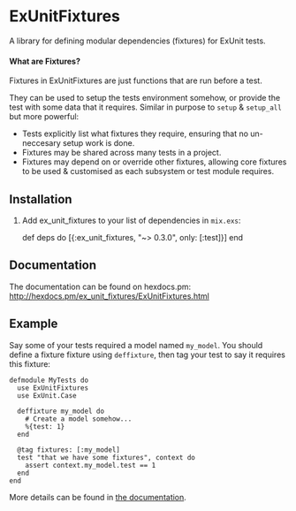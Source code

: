 # ExUnitFixtures

A library for defining modular dependencies (fixtures) for ExUnit tests.

#### What are Fixtures?

Fixtures in ExUnitFixtures are just functions that are run before a test.

They can be used to setup the tests environment somehow, or provide the test
with some data that it requires. Similar in purpose to `setup` & `setup_all` but
more powerful:

- Tests explicitly list what fixtures they require, ensuring that no
  un-neccesary setup work is done.
- Fixtures may be shared across many tests in a project.
- Fixtures may depend on or override other fixtures, allowing core fixtures to
  be used & customised as each subsystem or test module requires.

## Installation

  1. Add ex_unit_fixtures to your list of dependencies in `mix.exs`:

        def deps do
          [{:ex_unit_fixtures, "~> 0.3.0", only: [:test]}]
        end

## Documentation

The documentation can be found on hexdocs.pm:
http://hexdocs.pm/ex_unit_fixtures/ExUnitFixtures.html

## Example

Say some of your tests required a model named `my_model`. You should define a
fixture fixture using `deffixture`, then tag your test to say it requires this
fixture:

    defmodule MyTests do
      use ExUnitFixtures
      use ExUnit.Case

      deffixture my_model do
        # Create a model somehow...
        %{test: 1}
      end

      @tag fixtures: [:my_model]
      test "that we have some fixtures", context do
        assert context.my_model.test == 1
      end
    end

More details can be found in
[the documentation](http://hexdocs.pm/ex_unit_fixtures/ExUnitFixtures.html).
